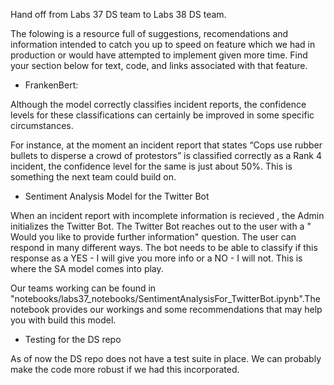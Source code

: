 Hand off from Labs 37 DS team to Labs 38 DS team.

The folowing is a resource full of suggestions, recomendations and information
intended to catch you up to speed on feature which we had in production or would
have attempted to implement given more time. Find your section below for text,
code, and links associated with that feature.

- FrankenBert:

Although the model correctly classifies incident reports, the confidence levels for these classifications can certainly be improved in some specific circumstances.

For instance, at the moment an incident report that states “Cops use rubber bullets to disperse a crowd of protestors” is classified correctly as a Rank 4 incident, the confidence level for the same is just about 50%. This is something the next team could build on.

- Sentiment Analysis Model for the Twitter Bot

When an incident report with incomplete information is recieved , the Admin initializes the Twitter Bot. The Twitter Bot reaches out to the user with a " Would you like to provide further information" question. The user can respond in many different ways. The bot needs to be able to classify if this response as a YES - I will give you more info or a NO - I will not. This is where the SA model comes into play. 

Our teams working can be found in "notebooks/labs37_notebooks/SentimentAnalysisFor_TwitterBot.ipynb".The notebook provides our workings and some recommendations that may help you with build this model.

- Testing for the DS repo

As of now the DS repo does not have a test suite in place. We can probably make the code more robust if we had this incorporated.



